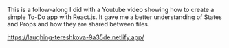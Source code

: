 This is a follow-along I did with a Youtube video showing how to create a simple To-Do app with React.js. It gave me a better understanding of States and Props and how they are shared between files. 

https://laughing-tereshkova-9a35de.netlify.app/